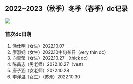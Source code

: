 ## 2022~2023（秋季）冬季（春季）dc记录

![](https://count.getloli.com/get/@2223winterdcrecord)

### 首次dc日期

1. 涂仕明（女生）2022.10.07 
2. 廖淑娴（女生）2022.10中旬某日（very thin dc）
3. 向雪莹（女生）2022.10.27 （thick dc）
4. 陈昌志（男老师）2022.10.27（vest）
5. 唐子涵（女老师）2022.10.28
6. 李洋溢（女生）（苏州）2022.10.30
